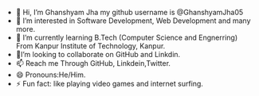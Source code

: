 - 👋 Hi, I’m Ghanshyam Jha my github username is @GhanshyamJha05
- 👀 I’m interested in Software Development, Web Development and many more.
- 🌱 I’m currently learning B.Tech (Computer Science and Engnerring) From Kanpur Institute of Technology, Kanpur.
- 💞️I’m looking to collaborate on GitHub and Linkdin.
- 📫 Reach me Through GitHub, Linkdein,Twitter.
- 😄 Pronouns:He/Him.
- ⚡ Fun fact: like playing video games and internet surfing.

<!---
GhanshyamJha05/GhanshyamJha05 is a ✨ special ✨ repository because its `README.md` (this file) appears on your GitHub profile.
You can click the Preview link to take a look at your changes.
--->

